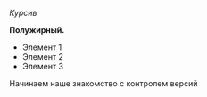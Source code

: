 

*Курсив*

**Полужирный.**

* Элемент 1
* Элемент 2
* Элемент 3


Начинаем наше знакомство с контролем версий